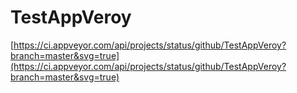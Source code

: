 # TestAppVeroy

[https://ci.appveyor.com/api/projects/status/github/TestAppVeroy?branch=master&svg=true](https://ci.appveyor.com/api/projects/status/github/TestAppVeroy?branch=master&svg=true)